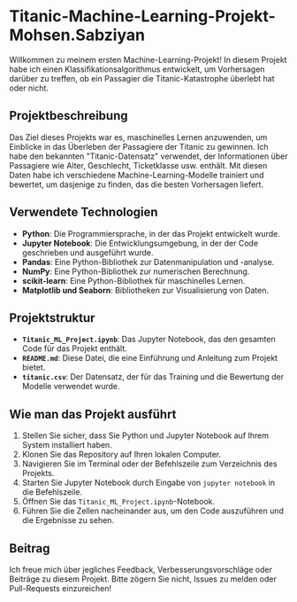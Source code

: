 # Titanic-Machine-Learning-Projekt-Mohsen.Sabziyan

Willkommen zu meinem ersten Machine-Learning-Projekt! In diesem Projekt habe ich einen Klassifikationsalgorithmus entwickelt, um Vorhersagen darüber zu treffen, ob ein Passagier die Titanic-​Katastrophe überlebt hat oder nicht.

## Projektbeschreibung

Das Ziel dieses Projekts war es, maschinelles Lernen anzuwenden, um Einblicke in das Überleben der Passagiere der Titanic zu gewinnen. Ich habe den bekannten "Titanic-Datensatz" verwendet, der Informationen über Passagiere wie Alter, Geschlecht, Ticketklasse usw. enthält. Mit diesen Daten habe ich verschiedene Machine-Learning-Modelle trainiert und bewertet, um dasjenige zu finden, das die besten Vorhersagen liefert.

## Verwendete Technologien

- **Python**: Die Programmiersprache, in der das Projekt entwickelt wurde.
- **Jupyter Notebook**: Die Entwicklungsumgebung, in der der Code geschrieben und ausgeführt wurde.
- **Pandas**: Eine Python-Bibliothek zur Datenmanipulation und -analyse.
- **NumPy**: Eine Python-Bibliothek zur numerischen Berechnung.
- **scikit-learn**: Eine Python-Bibliothek für maschinelles Lernen.
- **Matplotlib und Seaborn**: Bibliotheken zur Visualisierung von Daten.

## Projektstruktur

- **`Titanic_ML_Project.ipynb`**: Das Jupyter Notebook, das den gesamten Code für das Projekt enthält.
- **`README.md`**: Diese Datei, die eine Einführung und Anleitung zum Projekt bietet.
- **`titanic.csv`**: Der Datensatz, der für das Training und die Bewertung der Modelle verwendet wurde.

## Wie man das Projekt ausführt

1. Stellen Sie sicher, dass Sie Python und Jupyter Notebook auf Ihrem System installiert haben.
2. Klonen Sie das Repository auf Ihren lokalen Computer.
3. Navigieren Sie im Terminal oder der Befehlszeile zum Verzeichnis des Projekts.
4. Starten Sie Jupyter Notebook durch Eingabe von `jupyter notebook` in die Befehlszeile.
5. Öffnen Sie das `Titanic_ML_Project.ipynb`-Notebook.
6. Führen Sie die Zellen nacheinander aus, um den Code auszuführen und die Ergebnisse zu sehen.

## Beitrag

Ich freue mich über jegliches Feedback, Verbesserungsvorschläge oder Beiträge zu diesem Projekt. Bitte zögern Sie nicht, Issues zu melden oder Pull-Requests einzureichen!
